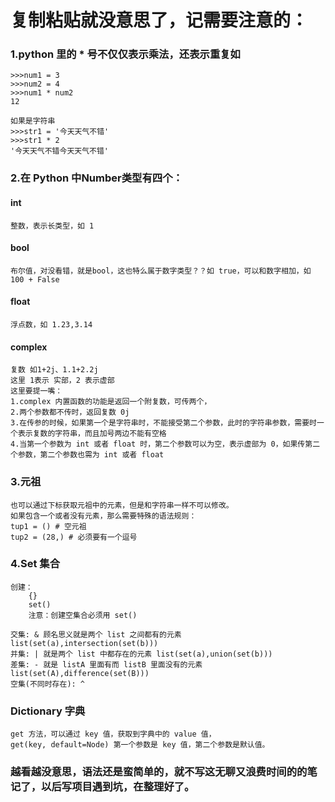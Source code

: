 # 复制粘贴就没意思了，记需要注意的：
### 1.python 里的 * 号不仅仅表示乘法，还表示重复如
    >>>num1 = 3
    >>>num2 = 4
    >>>num1 * num2 
    12
    
    如果是字符串
    >>>str1 = '今天天气不错'
    >>>str1 * 2
    '今天天气不错今天天气不错'
### 2.在 Python 中Number类型有四个：

#### int 
    整数，表示长类型，如 1
    
#### bool
    布尔值，对没看错，就是bool，这也特么属于数字类型？？如 true，可以和数字相加，如 100 + False
#### float 
    浮点数，如 1.23,3.14
    
#### complex 
    复数 如1+2j、1.1+2.2j
    这里 1表示 实部，2 表示虚部
    这里要提一嘴：
    1.complex 内置函数的功能是返回一个附复数，可传两个，
    2.两个参数都不传时，返回复数 0j
    3.在传参的时候，如果第一个是字符串时，不能接受第二个参数，此时的字符串参数，需要时一个表示复数的字符串，而且加号两边不能有空格
    4.当第一个参数为 int 或者 float 时，第二个参数可以为空，表示虚部为 0，如果传第二个参数，第二个参数也需为 int 或者 float
    
### 3.元祖
    也可以通过下标获取元祖中的元素，但是和字符串一样不可以修改。
    如果包含一个或者没有元素，那么需要特殊的语法规则：
    tup1 = () # 空元祖
    tup2 = (28,) # 必须要有一个逗号
    
### 4.Set 集合
    创建：
        {}
        set()
        注意：创建空集合必须用 set() 
        
    交集: & 顾名思义就是两个 list 之间都有的元素 list(set(a),intersection(set(b))) 
    并集: | 就是两个 list 中都存在的元素 list(set(a),union(set(b)))
    差集: - 就是 listA 里面有而 listB 里面没有的元素 list(set(A),difference(set(B)))
    空集(不同时存在): ^ 
### Dictionary 字典
    get 方法，可以通过 key 值，获取到字典中的 value 值，
    get(key, default=Node) 第一个参数是 key 值，第二个参数是默认值。
### 越看越没意思，语法还是蛮简单的，就不写这无聊又浪费时间的的笔记了，以后写项目遇到坑，在整理好了。
